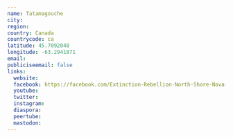 ```yaml
---
name: Tatamagouche
city:
region:
country: Canada
countrycode: ca
latitude: 45.7092048
longitude: -63.2941871
email:
publiciseemail: false
links:
  website:
  facebook: https://facebook.com/Extinction-Rebellion-North-Shore-Nova-Scotia-2243553329008848
  youtube:
  twitter:
  instagram:
  diaspora:
  peertube:
  mastodon:
---
```

